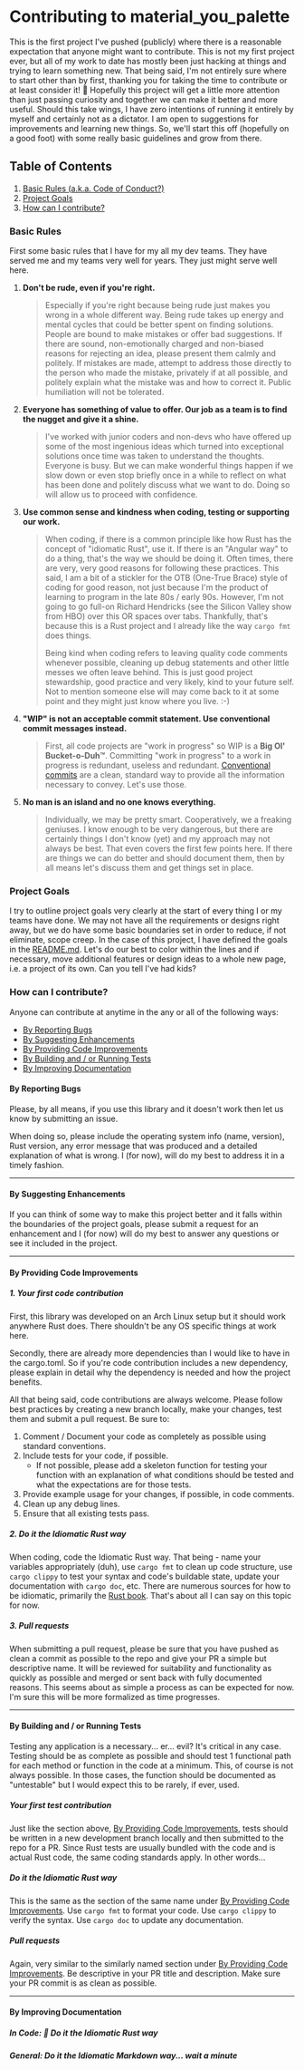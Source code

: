 # Contributing to material_you_palette

This is the first project I've pushed (publicly) where there is a reasonable expectation that anyone might want to contribute. This is not my first project ever, but all of my work to date has mostly been just hacking at things and trying to learn something new. That being said, I'm not entirely sure where to start other than by first, thanking you for taking the time to contribute or at least consider it! :tada: Hopefully this project will get a little more attention than just passing curiosity and together we can make it better and more useful. Should this take wings, I have zero intentions of running it entirely by myself and certainly not as a dictator. I am open to suggestions for improvements and learning new things. So, we'll start this off (hopefully on a good foot) with some really basic guidelines and grow from there.

## Table of Contents
1. [Basic Rules (a.k.a. Code of Conduct?)](#rules)
2. [Project Goals](#goals)
3. [How can I contribute?](#howcani)


### Basic Rules<a id="rules"></a>

First some basic rules that I have for my all my dev teams. They have served me and my teams very well for years. They just might serve well here.

1. **Don't be rude, even if you're right.**
    > Especially if you're right because being rude just makes you wrong in a whole different way. Being rude takes up energy and mental cycles that could be better spent on finding solutions. People are bound to make mistakes or offer bad suggestions. If there are sound, non-emotionally charged and non-biased reasons for rejecting an idea, please present them calmly and politely. If mistakes are made, attempt to address those directly to the person who made the mistake, privately if at all possible, and politely explain what the mistake was and how to correct it. Public humiliation will not be tolerated.
2. **Everyone has something of value to offer. Our job as a team is to find the nugget and give it a shine.**
    > I've worked with junior coders and non-devs who have offered up some of the most ingenious ideas which turned into exceptional solutions once time was taken to understand the thoughts. Everyone is busy. But we can make wonderful things happen if we slow down or even stop briefly once in a while to reflect on what has been done and politely discuss what we want to do. Doing so will allow us to proceed with confidence.
3. **Use common sense and kindness when coding, testing or supporting our work.**
    > When coding, if there is a common principle like how Rust has the concept of "idiomatic Rust", use it. If there is an "Angular way" to do a thing, that's the way we should be doing it. Often times, there are very, very good reasons for following these practices. This said, I am a bit of a stickler for the OTB (One-True Brace) style of coding for good reason, not just because I'm the product of learning to program in the late 80s / early 90s. However, I'm not going to go full-on Richard Hendricks (see the Silicon Valley show from HBO) over this OR spaces over tabs. Thankfully, that's because this is a Rust project and I already like the way `cargo fmt` does things.
    >
    >Being kind when coding refers to leaving quality code comments whenever possible, cleaning up debug statements and other little messes we often leave behind. This is just good project stewardship, good practice and very likely, kind to your future self. Not to mention someone else will may come back to it at some point and they might just know where you live. :-)
4. **"WIP" is not an acceptable commit statement. Use conventional commit messages instead.**
    >First, all code projects are "work in progress" so WIP is a **Big Ol' Bucket-o-Duh:tm:**. Committing "work in progress" to a work in progress is redundant, useless and redundant. [Conventional commits](https://www.conventionalcommits.org/en/v1.0.0/) are a clean, standard way to provide all the information necessary to convey. Let's use those.
5. **No man is an island and no one knows everything.**
    >Individually, we may be pretty smart. Cooperatively, we a freaking geniuses. I know enough to be very dangerous, but there are certainly things I don't know (yet) and my approach may not always be best. That even covers the first few points here. If there are things we can do better and should document them, then by all means let's discuss them and get things set in place.

### Project Goals<a id="goals"></a>

I try to outline project goals very clearly at the start of every thing I or my teams have done. We may not have all the requirements or designs right away, but we do have some basic boundaries set in order to reduce, if not eliminate, scope creep. In the case of this project, I have defined the goals in the [README.md](./README.md#goals). Let's do our best to color within the lines and if necessary, move additional features or design ideas to a whole new page, i.e. a project of its own. Can you tell I've had kids?

### How can I contribute?<a id="howcani"></a>

Anyone can contribute at anytime in the any or all of the following ways:

- [By Reporting Bugs](#bugs)
- [By Suggesting Enhancements](#enhancements)
- [By Providing Code Improvements](#code)
- [By Building and / or Running Tests](#tests)
- [By Improving Documentation](#documentation)

#### By Reporting Bugs<a id="bugs"></a>

Please, by all means, if you use this library and it doesn't work then let us know by submitting an issue.

When doing so, please include the operating system info (name, version), Rust version, any error message that was produced and a detailed explanation of what is wrong. I (for now), will do my best to address it in a timely fashion.

---

#### By Suggesting Enhancements<a id="enhancements"></a>

If you can think of some way to make this project better and it falls within the boundaries of the project goals, please submit a request for an enhancement and I (for now) will do my best to answer any questions or see it included in the project.

---

#### By Providing Code Improvements<a id="code"></a>

##### 1. Your first code contribution

First, this library was developed on an Arch Linux setup but it should work anywhere Rust does. There shouldn't be any OS specific things at work here.

Secondly, there are already more dependencies than I would like to have in the cargo.toml. So if you're code contribution includes a new dependency, please explain in detail why the dependency is needed and how the project benefits.

All that being said, code contributions are always welcome. Please follow best practices by creating a new branch locally, make your changes, test them and submit a pull request. Be sure to:

1. Comment / Document your code as completely as possible using standard conventions.
2. Include tests for your code, if possible.
    - If not possible, please add a skeleton function for testing your function with an explanation of what conditions should be tested and what the expectations are for those tests.
3. Provide example usage for your changes, if possible, in code comments.
4. Clean up any debug lines.
5. Ensure that all existing tests pass.

##### 2. Do it the Idiomatic Rust way

When coding, code the Idiomatic Rust way. That being - name your variables appropriately (duh), use `cargo fmt` to clean up code structure, use `cargo clippy` to test your syntax and code's buildable state, update your documentation with `cargo doc`, etc. There are numerous sources for how to be idiomatic, primarily the [Rust book](https://www.rust-lang.org/learn). That's about all I can say on this topic for now.

##### 3. Pull requests

When submitting a pull request, please be sure that you have pushed as clean a commit as possible to the repo and give your PR a simple but descriptive name. It will be reviewed for suitability and functionality as quickly as possible and merged or sent back with fully documented reasons. This seems about as simple a process as can be expected for now. I'm sure this will be more formalized as time progresses.

---

#### By Building and / or Running Tests<a id="tests"></a>

Testing any application is a necessary... er... evil? It's critical in any case. Testing should be as complete as possible and should test 1 functional path for each method or function in the code at a minimum. This, of course is not always possible. In those cases, the function should be documented as "untestable" but I would expect this to be rarely, if ever, used.

##### Your first test contribution

Just like the section above, [By Providing Code Improvements](#code), tests should be written in a new development branch locally and then submitted to the repo for a PR. Since Rust tests are usually bundled with the code and is actual Rust code, the same coding standards apply. In other words...

##### Do it the Idiomatic Rust way

This is the same as the section of the same name under [By Providing Code Improvements](#code). Use `cargo fmt` to format your code. Use `cargo clippy` to verify the syntax. Use `cargo doc` to update any documentation.

##### Pull requests

Again, very similar to the similarly named section under [By Providing Code Improvements](#code). Be descriptive in your PR title and description. Make sure your PR commit is as clean as possible.

---

#### By Improving Documentation<a id="documentation"></a>

##### In Code: :thinking: Do it the Idiomatic Rust way

##### General: Do it the Idiomatic Markdown way... wait a minute
